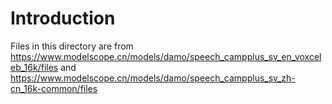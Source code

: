 # Introduction

Files in this directory are from
https://www.modelscope.cn/models/damo/speech_campplus_sv_en_voxceleb_16k/files
and
https://www.modelscope.cn/models/damo/speech_campplus_sv_zh-cn_16k-common/files
